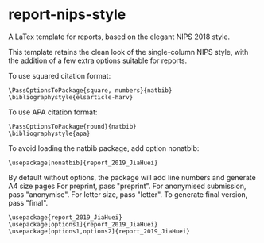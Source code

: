 # report-nips-style
A LaTex template for reports, based on the elegant NIPS 2018 style.

This template retains the clean look of the single-column NIPS style, with the addition of a few extra options suitable for reports.

To use squared citation format:
```TeX
\PassOptionsToPackage{square, numbers}{natbib}
\bibliographystyle{elsarticle-harv}
```

To use APA citation format:
```TeX
\PassOptionsToPackage{round}{natbib}
\bibliographystyle{apa}
```

To avoid loading the natbib package, add option nonatbib:
```TeX
\usepackage[nonatbib]{report_2019_JiaHuei}
```

By default without options, the package will add line numbers and generate A4 size pages
For preprint, pass "preprint". For anonymised submission, pass "anonymise". For letter size, pass "letter".
To generate final version, pass "final".

```TeX
\usepackage{report_2019_JiaHuei}
\usepackage[options1]{report_2019_JiaHuei}
\usepackage[options1,options2]{report_2019_JiaHuei}
```

